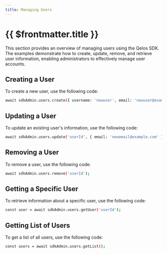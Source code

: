 ```yaml
---
title: Managing Users
---
```


# {{ $frontmatter.title }}

This section provides an overview of managing users using the Qelos SDK. The examples demonstrate how to create, update, remove, and retrieve user information, enabling administrators to effectively manage user accounts.

## Creating a User

To create a new user, use the following code:

```bash
await sdkAdmin.users.create({ username: 'newuser', email: 'newuser@example.com', password: 'password' });
```

## Updating a User

To update an existing user's information, use the following code:

```bash
await sdkAdmin.users.update('userId', { email: 'newemail@example.com' });
```

## Removing a User

To remove a user, use the following code:

```bash
await sdkAdmin.users.remove('userId');
```

## Getting a Specific User

To retrieve information about a specific user, use the following code:

```bash
const user = await sdkAdmin.users.getUser('userId');
```

## Getting List of Users

To get a list of all users, use the following code:

```bash
const users = await sdkAdmin.users.getList();
```
